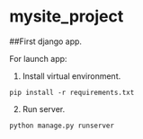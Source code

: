 # mysite_project
##First django app.

For launch app:
1. Install virtual environment.
```
pip install -r requirements.txt
``` 
2. Run server.
```
python manage.py runserver
```